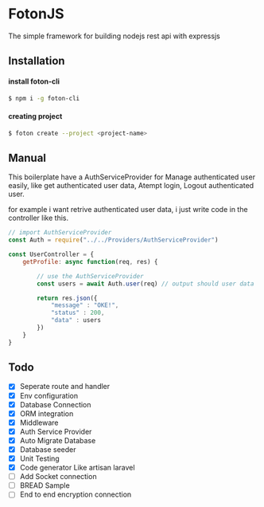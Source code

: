 # FotonJS
The simple framework for building nodejs rest api with expressjs

## Installation
#### install foton-cli
``` bash
$ npm i -g foton-cli
```
#### creating project
``` bash
$ foton create --project <project-name>
```

## Manual
This boilerplate have a AuthServiceProvider for Manage authenticated user easily, like get authenticated user data, Atempt login, Logout authenticated user.

for example i want retrive authenticated user data, i just write code in the controller like this.
``` JavaScript
// import AuthServiceProvider
const Auth = require("../../Providers/AuthServiceProvider")

const UserController = {
    getProfile: async function(req, res) {

        // use the AuthServiceProvider
        const users = await Auth.user(req) // output should user data

        return res.json({
            "message" : "OKE!",
            "status" : 200,
            "data" : users
        })
    }
}
```

## Todo
- [x] Seperate route and handler
- [x] Env configuration
- [x] Database Connection
- [x] ORM integration
- [x] Middleware
- [x] Auth Service Provider
- [x] Auto Migrate Database
- [x] Database seeder
- [x] Unit Testing
- [x] Code generator Like artisan laravel
- [ ] Add Socket connection
- [ ] BREAD Sample
- [ ] End to end encryption connection
